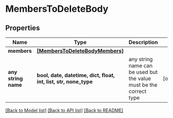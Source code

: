 # MembersToDeleteBody


## Properties
Name | Type | Description | Notes
------------ | ------------- | ------------- | -------------
**members** | [**[MembersToDeleteBodyMembers]**](MembersToDeleteBodyMembers.md) |  | 
**any string name** | **bool, date, datetime, dict, float, int, list, str, none_type** | any string name can be used but the value must be the correct type | [optional]

[[Back to Model list]](../README.md#documentation-for-models) [[Back to API list]](../README.md#documentation-for-api-endpoints) [[Back to README]](../README.md)


